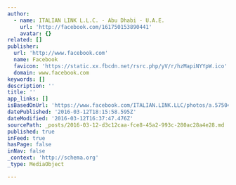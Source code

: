 ```yaml
---
author:
  - name: ITALIAN LINK L.L.C. - Abu Dhabi - U.A.E.
    url: 'http://facebook.com/161750153890441'
    avatar: {}
related: []
publisher:
  url: 'http://www.facebook.com'
  name: Facebook
  favicon: 'https://static.xx.fbcdn.net/rsrc.php/yV/r/hzMapiNYYpW.ico'
  domain: www.facebook.com
keywords: []
description: ''
title: ''
app_links: []
isBasedOnUrl: 'https://www.facebook.com/ITALIAN.LINK.LLC/photos/a.575044265894359.1073741835.161750153890441/575044612560991/?type=3'
datePublished: '2016-03-12T18:15:58.595Z'
dateModified: '2016-03-12T16:37:47.476Z'
sourcePath: _posts/2016-03-12-d3c12caa-fce8-45a2-993c-280ac28a4e28.md
published: true
inFeed: true
hasPage: false
inNav: false
_context: 'http://schema.org'
_type: MediaObject

---
```

